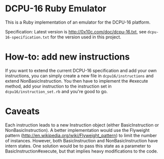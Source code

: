 DCPU-16 Ruby Emulator
=====================
This is a Ruby implementation of an emulator for the DCPU-16 platform.

Specification: Latest version is http://0x10c.com/doc/dcpu-16.txt, see `dcpu-16-specification.txt` for the version used in this project.

How-to: add new instructions
============================
If you want to extend the current DCPU-16 specification and add your own instructions, you can simply create a new file in `dcpu16/instructions` and extend
NonBasicInstruction. You then have to implement the #execute method, add your instruction to the instruction set in `dcpu16/instruction_set.rb` and you're good to go.

Caveats
=======
Each instruction leads to a new Instruction object (either BasicInstruction or NonBasicInstruction). A better implementation would use the Flyweight pattern (http://en.wikipedia.org/wiki/Flyweight_pattern)
to limit the number of instances. However, both BasicInstruction and NonBasicInstruction have intern states. One solution would be to pass this state as a parameter to BasicInstruction#execute, but
that implies heavy modifications to the code.
